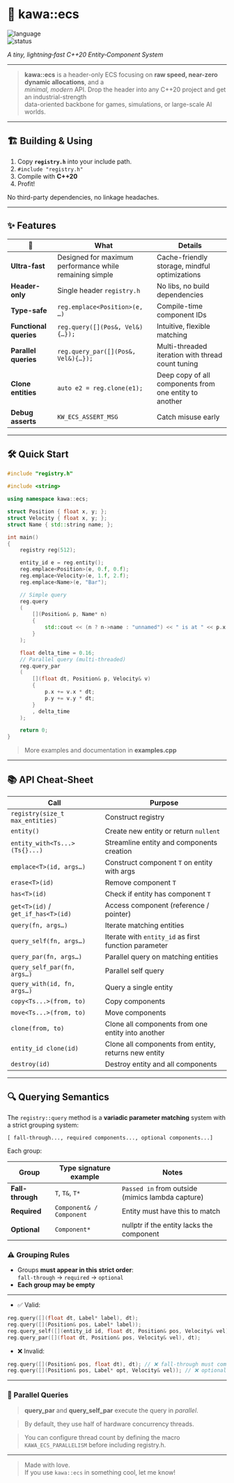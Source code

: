 # 🌊 **kawa::ecs**

![language](https://img.shields.io/badge/C%2B%2B-20-blue.svg)  
![status](https://img.shields.io/badge/stability-stable-brightgreen)

*A tiny, lightning‑fast C++20 Entity‑Component System*

---

> **kawa::ecs** is a header-only ECS focusing on **raw speed, near-zero dynamic allocations**, and a  
> *minimal, modern* API. Drop the header into any C++20 project and get an industrial-strength  
> data-oriented backbone for games, simulations, or large-scale AI worlds.

---

## 🏗️ Building & Using

1. Copy **`registry.h`** into your include path.  
2. `#include "registry.h"`  
3. Compile with **C++20**  
4. Profit!

No third-party dependencies, no linkage headaches.

---

## ✨ Features

| 🚀                             | What                                                          | Details                                              |
| ------------------------------ | ------------------------------------------------------------- | ---------------------------------------------------- |
| **Ultra-fast**                 | Designed for maximum performance while remaining simple       | Cache-friendly storage, mindful optimizations        |
| **Header-only**                | Single header `registry.h`                                    | No libs, no build dependencies                        |
| **Type-safe**                  | `reg.emplace<Position>(e, …)`                                | Compile-time component IDs                            |
| **Functional queries**         | `reg.query([](Pos&, Vel&){…});`                              | Intuitive, flexible matching                          |
| **Parallel queries**           | `reg.query_par([](Pos&, Vel&){…});`                          | Multi-threaded iteration with thread count tuning    |
| **Clone entities**             | `auto e2 = reg.clone(e1);`                                   | Deep copy of all components from one entity to another |
| **Debug asserts**              | `KW_ECS_ASSERT_MSG`                                          | Catch misuse early                                    |

---

## 🛠️ Quick Start

```cpp
#include "registry.h"

#include <string>

using namespace kawa::ecs;

struct Position { float x, y; };
struct Velocity { float x, y; };
struct Name { std::string name; };

int main()
{
    registry reg(512);

    entity_id e = reg.entity();
    reg.emplace<Position>(e, 0.f, 0.f);
    reg.emplace<Velocity>(e, 1.f, 2.f);
    reg.emplace<Name>(e, "Bar");

    // Simple query
    reg.query
    (
        [](Position& p, Name* n)
        {
            std::cout << (n ? n->name : "unnamed") << " is at " << p.x << " " << p.y << '\n';
        }
    );

    float delta_time = 0.16;
    // Parallel query (multi-threaded)
    reg.query_par
    (
        [](float dt, Position& p, Velocity& v)
        {
            p.x += v.x * dt;
            p.y += v.y * dt;
        }
        , delta_time
    );

    return 0;
}

```
> More examples and documentation in **examples.cpp**
---

## 📚 API Cheat‑Sheet

| Call                                 | Purpose                                              |
| ------------------------------------ | ---------------------------------------------------- |
| `registry(size_t max_entities)`      | Construct registry                                   |
| `entity()`                           | Create new entity or return `nullent`                |
| `entity_with<Ts...>(Ts{}...)`        | Streamline entity and components creation            |
| `emplace<T>(id, args…)`              | Construct component `T` on entity with args          |
| `erase<T>(id)`                       | Remove component `T`                                 |
| `has<T>(id)`                         | Check if entity has component `T`                    |
| `get<T>(id)` / `get_if_has<T>(id)`   | Access component (reference / pointer)               |
| `query(fn, args…)`                   | Iterate matching entities                            |
| `query_self(fn, args…)`              | Iterate with `entity_id` as first function parameter |
| `query_par(fn, args…)`               | Parallel query on matching entities                  |
| `query_self_par(fn, args…)`          | Parallel self query                                  |
| `query_with(id, fn, args…)`          | Query a single entity                                |
| `copy<Ts...>(from, to)`              | Copy components                                      |
| `move<Ts...>(from, to)`              | Move components                                      |
| `clone(from, to)`                    | Clone all components from one entity into another    |
| `entity_id clone(id)`                | Clone all components from entity, returns new entity |
| `destroy(id)`                        | Destroy entity and all components                    |


---

## 🔍 Querying Semantics

The `registry::query` method is a **variadic parameter matching** system with a strict grouping system:

```
[ fall-through..., required components..., optional components...]
```

Each group:

| Group            | Type signature example        | Notes                                            |
|------------------|-------------------------------|--------------------------------------------------|
| **Fall-through** | `T`, `T&`, `T*`               | `Passed in` from outside (mimics lambda capture) |
| **Required**     | `Component& / Component`      | Entity must have this to match                   |
| **Optional**     | `Component*`                  | nullptr if the entity lacks the component        |

### ⚠️ Grouping Rules

- Groups **must appear in this strict order**:  
  `fall-through` → `required` → `optional`
- **Each group may be empty**
 
---

- ✅ Valid:

```cpp
reg.query([](float dt, Label* label), dt);
reg.query([](Position& pos, Label* label));
reg.query_self([](entity_id id, float dt, Position& pos, Velocity& vel), dt);
reg.query_par([](float dt, Position& pos, Velocity& vel), dt);
```

- ❌ Invalid:

```cpp
reg.query([](Position& pos, float dt), dt); // ❌ fall-through must come first
reg.query([](Position& pos, Label* opt, Velocity& vel)); // ❌ optional must come last
```

---

### 🧵 Parallel Queries
> **query_par** and **query_self_par** execute the query in *parallel*.

> By default, they use half of hardware concurrency threads.

> You can configure thread count by defining the macro `KAWA_ECS_PARALLELISM` before including registry.h.

---

> Made with love.  
> If you use `kawa::ecs` in something cool, let me know!
